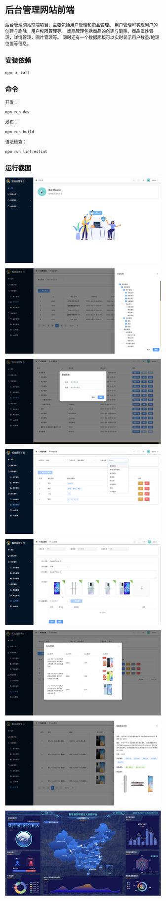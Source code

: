 # 后台管理网站前端

后台管理网站前端项目，主要包括用户管理和商品管理。
用户管理可实现用户的创建与删除，用户权限管理等。
商品管理包括商品的创建与删除，商品属性管理，详情管理，图片管理等。
同时还有一个数据面板可以实时显示用户数量/地理位置等信息。

## 安装依赖

```
npm install
```

## 命令

开发：
```
npm run dev
```

发布：
```
npm run build
```

语法检查：
```
npm run lint:eslint
```

## 运行截图

![](imgs/home.png)

![](imgs/userrole.png)

![](imgs/menu.png)

![](imgs/things1.png)

![](imgs/things2.png)

![](imgs/things3.png)

![](imgs/things5.png)

![](imgs/vis.png)
